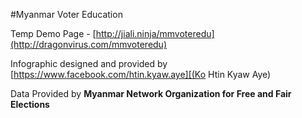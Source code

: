 #Myanmar Voter Education

Temp Demo Page - [http://jiali.ninja/mmvoteredu](http://dragonvirus.com/mmvoteredu)

Infographic designed and provided by [https://www.facebook.com/htin.kyaw.aye][(Ko Htin Kyaw Aye)

Data Provided by **Myanmar Network Organization for Free and Fair Elections**